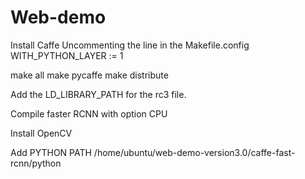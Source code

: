 # Web-demo

Install Caffe
Uncommenting the line in the Makefile.config
WITH_PYTHON_LAYER := 1

make all
make pycaffe
make distribute

Add the LD_LIBRARY_PATH for the rc3 file.

Compile faster RCNN with option CPU

Install OpenCV

Add PYTHON PATH
/home/ubuntu/web-demo-version3.0/caffe-fast-rcnn/python

